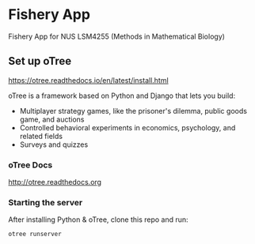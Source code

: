 # Fishery App

Fishery App for NUS LSM4255 (Methods in Mathematical Biology)


## Set up oTree

https://otree.readthedocs.io/en/latest/install.html

oTree is a framework based on Python and Django that lets you build:

- Multiplayer strategy games, like the prisoner's dilemma, public goods game, and auctions
- Controlled behavioral experiments in economics, psychology, and related fields
- Surveys and quizzes

### oTree Docs

http://otree.readthedocs.org

### Starting the server

After installing Python & oTree, clone this repo and run:

```
otree runserver
```
